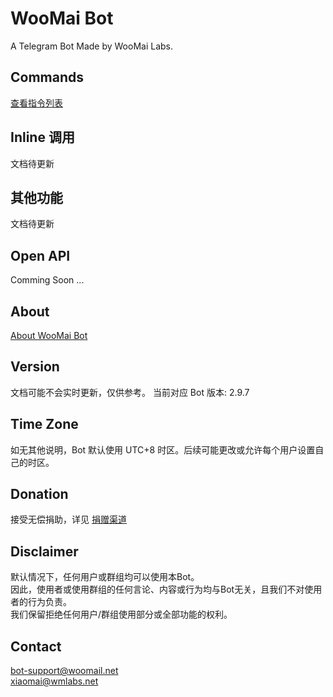 # WooMai Bot

A Telegram Bot Made by WooMai Labs.

## Commands

[查看指令列表](Manual/Commands/index.md)

## Inline 调用

文档待更新

## 其他功能

文档待更新

## Open API

Comming Soon ...

## About

[About WooMai Bot](About.md)

## Version

文档可能不会实时更新，仅供参考。
当前对应 Bot 版本: 2.9.7

## Time Zone

如无其他说明，Bot 默认使用 UTC+8 时区。后续可能更改或允许每个用户设置自己的时区。

## Donation

接受无偿捐助，详见 [捐赠渠道](Donate.md)

## Disclaimer

默认情况下，任何用户或群组均可以使用本Bot。<br>
因此，使用者或使用群组的任何言论、内容或行为均与Bot无关，且我们不对使用者的行为负责。<br>
我们保留拒绝任何用户/群组使用部分或全部功能的权利。<br>

## Contact

bot-support@woomail.net<br>
xiaomai@wmlabs.net

